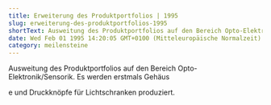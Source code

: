 ```yaml
---
title: Erweiterung des Produktportfolios | 1995
slug: erweiterung-des-produktportfolios-1995
shortText: Ausweitung des Produktportfolios auf den Bereich Opto-Elektronik/Sensorik. Es werden erstmals Gehäuse und Druckknöpfe für Lichtschranken produziert.
date: Wed Feb 01 1995 14:20:05 GMT+0100 (Mitteleuropäische Normalzeit)
category: meilensteine
---
```


Ausweitung des Produktportfolios auf den Bereich Opto-Elektronik/Sensorik. Es werden erstmals Gehäus

<!--more-->

e und Druckknöpfe für Lichtschranken produziert.
